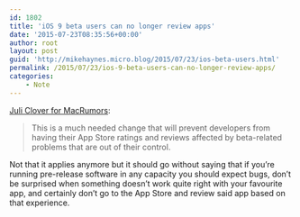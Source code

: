 ```yaml
---
id: 1802
title: 'iOS 9 beta users can no longer review apps'
date: '2015-07-23T08:35:56+00:00'
author: root
layout: post
guid: 'http://mikehaynes.micro.blog/2015/07/23/ios-beta-users.html'
permalink: /2015/07/23/ios-9-beta-users-can-no-longer-review-apps/
categories:
    - Note
---
```


[Juli Clover for MacRumors](https://www.macrumors.com/2015/07/22/ios-9-beta-app-store-reviews-disabled/):

> This is a much needed change that will prevent developers from having their App Store ratings and reviews affected by beta-related problems that are out of their control.

Not that it applies anymore but it should go without saying that if you’re running pre-release software in any capacity you should expect bugs, don’t be surprised when something doesn’t work quite right with your favourite app, and certainly don’t go to the App Store and review said app based on that experience.